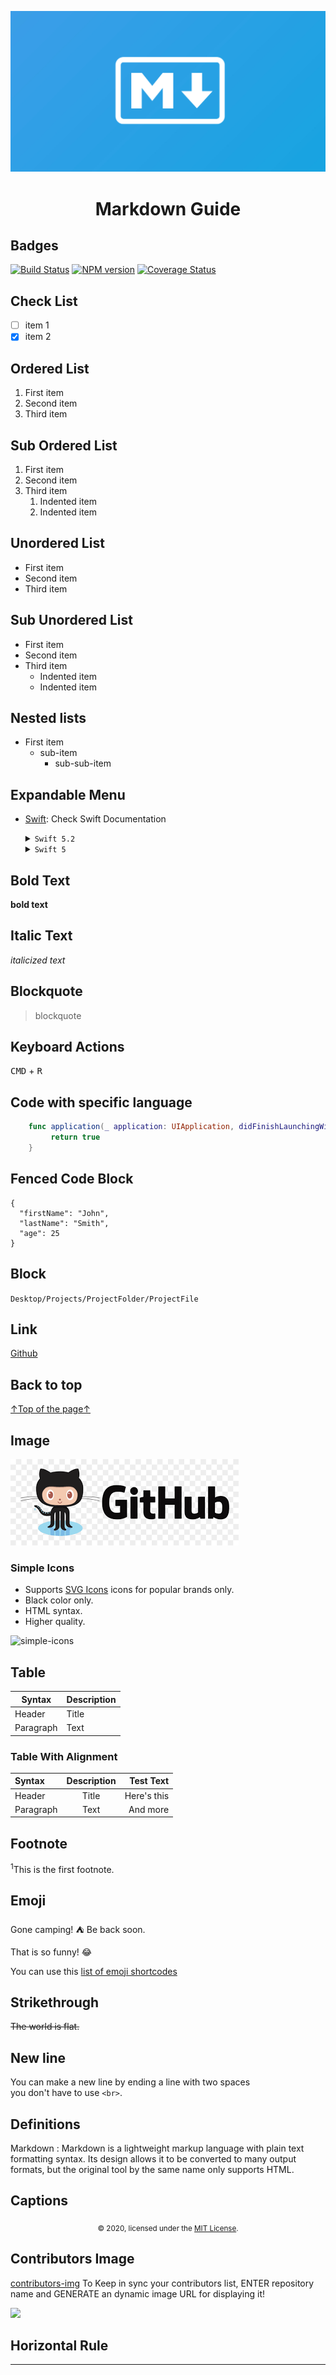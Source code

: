![Markdown Guide](https://github.com/AndrewFakher/Markdown-Guide/blob/master/markdown-guide-og.jpg)
<h1 align="center">Markdown Guide</h1>

## Badges
[![Build Status](https://img.shields.io/travis/markdown-it/markdown-it-deflist/master.svg?style=flat)](https://shields.io)
[![NPM version](https://img.shields.io/npm/v/markdown-it-deflist.svg?style=flat)](https://shields.io)
[![Coverage Status](https://img.shields.io/coveralls/markdown-it/markdown-it-deflist/master.svg?style=flat)](https://shields.io)

## Check List
- [ ] item 1
- [x] item 2

## Ordered List
1. First item
2. Second item
3. Third item

## Sub Ordered List
1. First item
2. Second item
3. Third item
    1. Indented item
    2. Indented item

## Unordered List
- First item
- Second item
- Third item

## Sub Unordered List
- First item
- Second item
- Third item
    - Indented item
    - Indented item
  
## Nested lists
- First item
  - sub-item
    - sub-sub-item
    
## Expandable Menu
- [Swift](https://swift.org/about/): Check Swift Documentation 
  <details>
	<summary><code>Swift 5.2</code> </summary>

	Released July 15, 2019	<br>
	<a href='https://github.com/AndrewFakher/GitDemo/blob/master/github.png'><code>Screenshot</code></a> 
  </details>
  
    <details>
	<summary><code>Swift 5</code> </summary>
   
	Released March 25, 2019<br>
	<a href='https://github.com/AndrewFakher/GitDemo/blob/master/github.png'><code>Screenshot</code></a> 
  </details>

## Bold Text
**bold text**

## Italic Text
*italicized text*

## Blockquote
> blockquote

## Keyboard Actions
<kbd>CMD</kbd> + <kbd>R</kbd>

## Code with specific language
```swift 
    func application(_ application: UIApplication, didFinishLaunchingWithOptions launchOptions: [UIApplication.LaunchOptionsKey: Any]?) -> Bool {
         return true
    }
```

## Fenced Code Block
```
{
  "firstName": "John",
  "lastName": "Smith",
  "age": 25
}
```

## Block
`Desktop/Projects/ProjectFolder/ProjectFile`

## Link
[Github](https://www.github.com)

## Back to top
[↑Top of the page↑](#readme) 

## Image
![alt text](https://github.com/AndrewFakher/Markdown-Guide/blob/master/github.png)

### Simple Icons
 - Supports [SVG Icons](https://github.com/simple-icons/simple-icons/tree/develop/icons) icons for popular brands only.
 - Black color only.
 - HTML syntax.
 - Higher quality. 
 
<img alt="simple-icons" width="80" src="https://cdn.jsdelivr.net/npm/simple-icons@latest/icons/github.svg" />

## Table
| Syntax | Description |
| ----------- | ----------- |
| Header | Title |
| Paragraph | Text |

### Table With Alignment
| Syntax      | Description | Test Text     |
| :---        |    :----:   |          ---: |
| Header      | Title       | Here's this   |
| Paragraph   | Text        | And more      |

## Footnote
<sup>1</sup>This is the first footnote.

## Emoji
Gone camping! :tent: Be back soon.

That is so funny! :joy:

You can use this [list of emoji shortcodes](https://gist.github.com/rxaviers/7360908)

## Strikethrough
~~The world is flat.~~

## New line
You can make a new line by ending a line with two spaces  
you don't have to use `<br>`.

## Definitions
Markdown
: Markdown is a lightweight markup language with plain text formatting syntax. Its design allows it to be converted to many output formats, but the original tool by the same name only supports HTML.

## Captions
<div align= "center">
    <sub>© 2020, licensed under the <a href="https://opensource.org/licenses/MIT">MIT License</a>.</sub>
</div>

## Contributors Image
[contributors-img](https://contributors-img.web.app/preview?repo=wxphp%2Fwxphp) To Keep in sync your contributors list, ENTER repository name and GENERATE an dynamic image URL for displaying it!

<a href="https://github.com/nextcloud/docker/graphs/contributors">
  <img src="https://contributors-img.web.app/image?repo=nextcloud/docker" />
</a>

## Horizontal Rule
---
